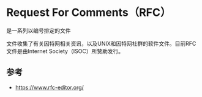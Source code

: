 # Request For Comments（RFC）


是一系列以编号排定的文件


文件收集了有关因特网相关资讯，以及UNIX和因特网社群的软件文件。目前RFC文件是由Internet Society（ISOC）所赞助发行。


## 参考
- https://www.rfc-editor.org/
